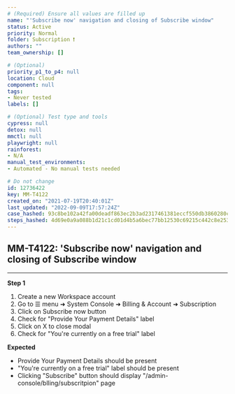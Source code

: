 ```yaml
---
# (Required) Ensure all values are filled up
name: "'Subscribe now' navigation and closing of Subscribe window"
status: Active
priority: Normal
folder: Subscription ❗
authors: ""
team_ownership: []

# (Optional)
priority_p1_to_p4: null
location: Cloud
component: null
tags: 
- Never tested
labels: []

# (Optional) Test type and tools
cypress: null
detox: null
mmctl: null
playwright: null
rainforest: 
- N/A
manual_test_environments: 
- Automated - No manual tests needed

# Do not change
id: 12736422
key: MM-T4122
created_on: "2021-07-19T20:40:01Z"
last_updated: "2022-09-09T17:57:24Z"
case_hashed: 93c8be102a42fa00deadf863ec2b3ad2317461381eccf550db3860280c906c87ccd84160ff0a5601f18eb0cfd8d44455
steps_hashed: 4d69e0a9a088b1d21c1cd01d4b5a6bec77bb12530c69215c442c8e25326e51295ce4d034c24d7901498d761b71410b08
---
```


<!-- (Auto-generated) Based on frontmatter's "key" and "name" -->

## MM-T4122: 'Subscribe now' navigation and closing of Subscribe window

---

**Step 1**

1. Create a new Workspace account
2. Go to ☰ menu ➜ System Console ➜ Billing & Account ➜ Subscription
3. Click on Subscribe now button
4. Check for "Provide Your Payment Details" label
5. Click on X to close modal
6. Check for "You're currently on a free trial" label

**Expected**

- Provide Your Payment Details should be present
- "You're currently on a free trial" label should be present
- Clicking "Subscribe" button should display "/admin-console/blling/subscritpion" page
